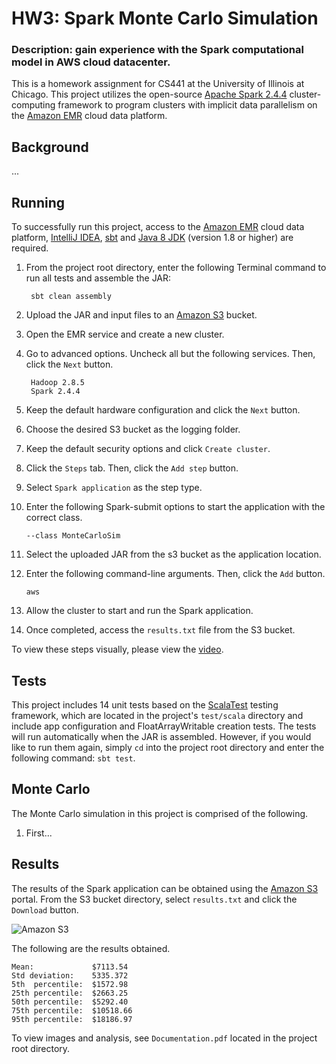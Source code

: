 # HW3: Spark Monte Carlo Simulation
### Description: gain experience with the Spark computational model in AWS cloud datacenter.
This is a homework assignment for CS441 at the University of Illinois at Chicago.
This project utilizes the open-source [Apache Spark 2.4.4](https://spark.apache.org) cluster-computing framework to program clusters with implicit data parallelism on the [Amazon EMR](https://aws.amazon.com/emr) cloud data platform.


## Background
...


## Running
To successfully run this project, access to the [Amazon EMR](https://aws.amazon.com/emr) cloud data platform, [IntelliJ IDEA](https://www.jetbrains.com/idea), [sbt](https://docs.scala-lang.org/getting-started/sbt-track/getting-started-with-scala-and-sbt-on-the-command-line.html) and [Java 8 JDK](https://www.oracle.com/technetwork/java/javase/downloads/index.html) (version 1.8 or higher) are required.

1. From the project root directory, enter the following Terminal command to run all tests and assemble the JAR:

        sbt clean assembly

2. Upload the JAR and input files to an [Amazon S3](https://docs.aws.amazon.com/s3) bucket.

3. Open the EMR service and create a new cluster.

4. Go to advanced options. Uncheck all but the following services. Then, click the `Next` button.

        Hadoop 2.8.5
        Spark 2.4.4

5. Keep the default hardware configuration and click the `Next` button.

6. Choose the desired S3 bucket as the logging folder.

7. Keep the default security options and click `Create cluster`.

8. Click the `Steps` tab. Then, click the `Add step` button.

9. Select `Spark application` as the step type.

10. Enter the following Spark-submit options to start the application with the correct class.

        --class MonteCarloSim

11. Select the uploaded JAR from the s3 bucket as the application location.

12. Enter the following command-line arguments. Then, click the `Add` button.

        aws

13. Allow the cluster to start and run the Spark application.

14. Once completed, access the `results.txt` file from the S3 bucket.

To view these steps visually, please view the [video](https://www.youtube.com).


## Tests
This project includes 14 unit tests based on the [ScalaTest](http://www.scalatest.org) testing framework, which are located in the project's `test/scala` directory and include app configuration and FloatArrayWritable creation tests.
The tests will run automatically when the JAR is assembled. However, if you would like to run them again, simply `cd` into the project root directory and enter the following command: `sbt test`.


## Monte Carlo
The Monte Carlo simulation in this project is comprised of the following.

1. First...

## Results
The results of the Spark application can be obtained using the [Amazon S3](https://docs.aws.amazon.com/s3) portal. From the S3 bucket directory, select `results.txt` and click the `Download` button.

![Amazon S3](https://bitbucket.org/spate54/shyam_patel_hw3/raw/d254c0acb71fba2cc231d35229404ccdb9da0c87/images/s3results.png)


The following are the results obtained.
```
Mean:             $7113.54
Std deviation:    5335.372
5th  percentile:  $1572.98
25th percentile:  $2663.25
50th percentile:  $5292.40
75th percentile:  $10518.66
95th percentile:  $18186.97
```

To view images and analysis, see `Documentation.pdf` located in the project root directory.
